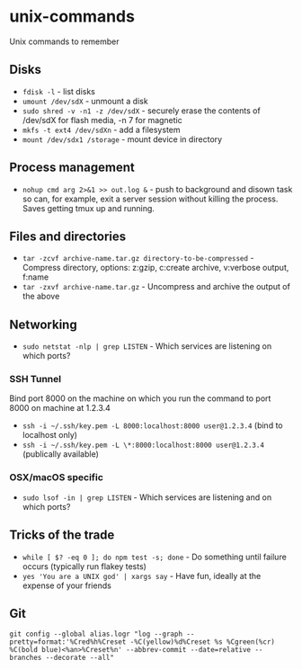# unix-commands
Unix commands to remember

## Disks
- `fdisk -l` - list disks
- `umount /dev/sdX` - unmount a disk
- `sudo shred -v -n1 -z /dev/sdX` - securely erase the contents of /dev/sdX for flash media, -n 7 for magnetic
- `mkfs -t ext4 /dev/sdXn` - add a filesystem
- `mount /dev/sdx1 /storage` - mount device in directory

## Process management
- `nohup cmd arg 2>&1 >> out.log &` - push to background and disown task so can, for example, exit a server session without killing the process. Saves getting tmux up and running.

## Files and directories
- `tar -zcvf archive-name.tar.gz directory-to-be-compressed` - Compress directory, options: z:gzip, c:create archive, v:verbose output, f:name
- `tar -zxvf archive-name.tar.gz` - Uncompress and archive the output of the above

## Networking
- `sudo netstat -nlp | grep LISTEN` - Which services are listening on which ports?

### SSH Tunnel
Bind port 8000 on the machine on which you run the command to port 8000 on machine at 1.2.3.4
- `ssh -i ~/.ssh/key.pem -L 8000:localhost:8000 user@1.2.3.4` (bind to localhost only)
- `ssh -i ~/.ssh/key.pem -L \*:8000:localhost:8000 user@1.2.3.4` (publically available)

### OSX/macOS specific
- `sudo lsof -in | grep LISTEN` - Which services are listening and on which ports?

## Tricks of the trade
- `while [ $? -eq 0 ]; do npm test -s; done` - Do something until failure occurs (typically run flakey tests)
- `yes 'You are a UNIX god' | xargs say` - Have fun, ideally at the expense of your friends

## Git
`git config --global alias.logr "log --graph --pretty=format:'%Cred%h%Creset -%C(yellow)%d%Creset %s %Cgreen(%cr) %C(bold blue)<%an>%Creset%n' --abbrev-commit --date=relative --branches --decorate --all"`
